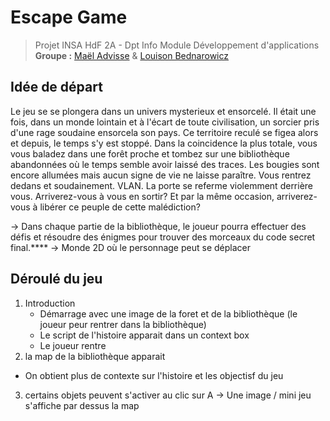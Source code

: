 # Escape Game

> Projet INSA HdF 2A - Dpt Info Module Développement d'applications
> **Groupe :** [Maël Advisse](https://github.com/maeladv) & [Louison Bednarowicz](https://github.com/BillyTheSecond)


## Idée de départ
Le jeu se se plongera dans un univers mysterieux et ensorcelé. Il était une fois, dans un monde lointain et à l'écart de toute civilisation, un sorcier pris d'une rage soudaine ensorcela son pays. Ce territoire reculé se figea alors et depuis, le temps s'y est stoppé. Dans la coincidence la plus totale, vous vous baladez dans une forêt proche et tombez sur une bibliothèque abandonnées où le temps semble avoir laissé des traces. Les bougies sont encore allumées mais aucun signe de vie ne laisse paraître. Vous rentrez dedans et soudainement. VLAN. La porte se referme violemment derrière vous. Arriverez-vous à vous en sortir? Et par la même occasion, arriverez-vous à libérer ce peuple de cette malédiction?

-> Dans chaque partie de la bibliothèque, le joueur pourra effectuer des défis et résoudre des énigmes pour trouver des morceaux du code secret final.****
-> Monde 2D où le personnage peut se déplacer




## Déroulé du jeu

1. Introduction
   - Démarrage avec une image de la foret et de la bibliothèque (le joueur peur rentrer dans la bibliothèque)
   - Le script de l'histoire apparait dans un context box
   - Le joueur rentre
2. la map de la bibliothèque apparait
 - On obtient plus de contexte sur l'histoire et les objectisf du jeu
  
3. certains objets peuvent s'activer au clic sur A -> Une image / mini jeu s'affiche par dessus la map